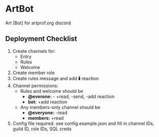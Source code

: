 # ArtBot
Art [Bot] for artprof.org discord

## Deployment Checklist
1. Create channels for:
   * Entry
   * Rules
   * Welcome
1. Create member role
1. Create rules message and add **:candle:** reaction
1. Channel permissions:
   * Rules and welcome should be
     * **@everone:** - +read, -send, -add reaction
     * **bot:** +add reaction
   * Any members-only channel should be
     * **@everyone:** -read
     * **members:** +read
1. Config file required. see config.example.json and fill in channel IDs, guild ID, role IDs, SQL creds
